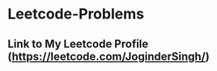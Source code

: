# Leetcode-Problems
<!-- Collection of LeetCode questions to ace the coding interview! - Created using [LeetHub](https://github.com/QasimWani/LeetHub) -->
## Link to My Leetcode Profile (https://leetcode.com/JoginderSingh/)
